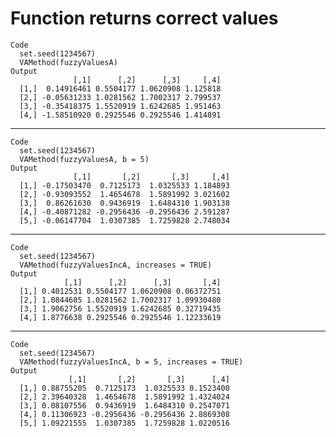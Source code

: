 # Function returns correct values

    Code
      set.seed(1234567)
      VAMethod(fuzzyValuesA)
    Output
                  [,1]      [,2]      [,3]     [,4]
      [1,]  0.14916461 0.5504177 1.0620908 1.125818
      [2,] -0.05631233 1.0281562 1.7002317 2.799537
      [3,] -0.35418375 1.5520919 1.6242685 1.951463
      [4,] -1.58510920 0.2925546 0.2925546 1.414891

---

    Code
      set.seed(1234567)
      VAMethod(fuzzyValuesA, b = 5)
    Output
                  [,1]       [,2]       [,3]     [,4]
      [1,] -0.17503470  0.7125173  1.0325533 1.184893
      [2,] -0.93093552  1.4654678  1.5891992 3.021602
      [3,]  0.86261630  0.9436919  1.6484310 1.903138
      [4,] -0.40871282 -0.2956436 -0.2956436 2.591287
      [5,] -0.06147704  1.0307385  1.7259828 2.748034

---

    Code
      set.seed(1234567)
      VAMethod(fuzzyValuesIncA, increases = TRUE)
    Output
                [,1]      [,2]      [,3]       [,4]
      [1,] 0.4012531 0.5504177 1.0620908 0.06372751
      [2,] 1.0844685 1.0281562 1.7002317 1.09930480
      [3,] 1.9062756 1.5520919 1.6242685 0.32719435
      [4,] 1.8776638 0.2925546 0.2925546 1.12233619

---

    Code
      set.seed(1234567)
      VAMethod(fuzzyValuesIncA, b = 5, increases = TRUE)
    Output
                 [,1]       [,2]       [,3]      [,4]
      [1,] 0.88755205  0.7125173  1.0325533 0.1523400
      [2,] 2.39640328  1.4654678  1.5891992 1.4324024
      [3,] 0.08107556  0.9436919  1.6484310 0.2547071
      [4,] 0.11306923 -0.2956436 -0.2956436 2.8869308
      [5,] 1.09221555  1.0307385  1.7259828 1.0220516

